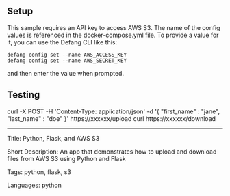 
## Setup
This sample requires an API key to access AWS S3. The name of the config values is referenced in the docker-compose.yml file.
To provide a value for it, you can use the Defang CLI like this:

```
defang config set --name AWS_ACCESS_KEY
defang config set --name AWS_SECRET_KEY
```

and then enter the value when prompted.

## Testing
curl -X POST -H 'Content-Type: application/json' -d '{ "first_name" : "jane", "last_name" : "doe" }' https://xxxxxx/upload
curl https://xxxxxx/download

---

Title: Python, Flask, and AWS S3

Short Description: An app that demonstrates how to upload and download files from AWS S3 using Python and Flask

Tags: python, flask, s3

Languages: python
